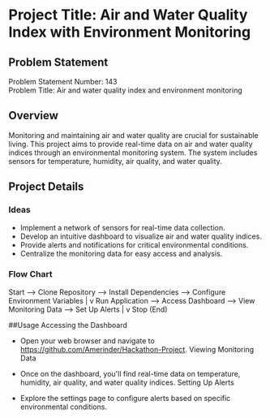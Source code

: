# Project Title: Air and Water Quality Index with Environment Monitoring

## Problem Statement
Problem Statement Number: 143  
Problem Title: Air and water quality index and environment monitoring

## Overview
Monitoring and maintaining air and water quality are crucial for sustainable living. This project aims to provide real-time data on air and water quality indices through an environmental monitoring system. The system includes sensors for temperature, humidity, air quality, and water quality.

## Project Details
### Ideas
- Implement a network of sensors for real-time data collection.
- Develop an intuitive dashboard to visualize air and water quality indices.
- Provide alerts and notifications for critical environmental conditions.
- Centralize the monitoring data for easy access and analysis.

### Flow Chart
Start --> Clone Repository --> Install Dependencies --> Configure Environment Variables
        |
        v
      Run Application --> Access Dashboard --> View Monitoring Data --> Set Up Alerts
        |
        v
    Stop (End)

##Usage
Accessing the Dashboard

- Open your web browser and navigate to https://github.com/Amerinder/Hackathon-Project.
  Viewing Monitoring Data

- Once on the dashboard, you'll find real-time data on temperature, humidity, air quality, and water quality indices.
  Setting Up Alerts

-  Explore the settings page to configure alerts based on specific environmental conditions.



